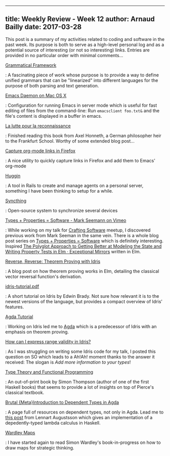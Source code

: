 ------------
title: Weekly Review - Week 12
author: Arnaud Bailly 
date: 2017-03-28
------------

This post is a summary of my activities related to coding and software in the past week. Its purpose is both to serve as a high-level personal log and as a potential source of interesting (or not so interesting) links. Entries are provided in no particular order with minimal comments...

[Grammatical Framework](http://www.grammaticalframework.org/)

:   A fascinating piece of work whose purpose is to provide a way to define unified grammars that can be "linearized" into different languages for the purpose of both parsing and text generation.

[Emacs Daemon on Mac OS X](https://korewanetadesu.com/emacs-on-os-x.html)

:   Configuration for running Emacs in server mode which is useful for fast editing of files from the command-line: Run `emacsclient foo.txt&` and the file's content is displayed in a buffer in emacs. 

[La lutte pour la reconnaissance](https://en.wikipedia.org/wiki/Axel_Honneth)

:   Finished reading this book from Axel Honneth, a German philosopher heir to the Frankfurt School. Worthy of some extended blog post...

[Capture org-mode links in Firefox](https://addons.mozilla.org/fr/firefox/addon/org-mode-capture/)

:   A nice utility to quickly capture links in Firefox and add them to Emacs' org-mode

[Huggin](https://github.com/cantino/huginn) 

:   A tool in Rails to create and manage agents on a personal server, something I have been thinking to setup for a while.

[Syncthing](https://syncthing.net/)

:   Open-source system to synchronize several devices

[Types + Properties = Software - Mark Seemann on Vimeo](https://vimeo.com/162036084)

:   While working on my talk for [Crafting Software](https://www.meetup.com/fr-FR/Crafting-Software/events/238241119/) meetup, I discovered previous work from Mark Seeman in the same vein. There is a whole blog post series on [Types + Properties = Software](http://blog.ploeh.dk/2016/02/10/types-properties-software/) which is definitely interesting. Inspired [The Polyglot Approach to Getting Better at Modeling the State and Writing Property Tests in Elm · Exceptional Mirrors](http://mirrors.link/posts/the-polyglot-approach-to-modeling-state-and-property-tests-in-elm) written in Elm.

[Reverse, Reverse: Theorem Proving with Idris](https://www.stackbuilders.com/news/reverse-reverse-theorem-proving-with-idris)

:   A blog post on how theorem proving works in Elm, detailing the classical vector reversal function's derivation.

[idris-tutorial.pdf](https://www.cs.ox.ac.uk/projects/utgp/school/idris-tutorial.pdf)

:  A short tutorial on Idris by Edwin Brady. Not sure how relevant it is to the newest versions of the language, but provides a compact overview of Idris' features.

[Agda Tutorial](http://www.cse.chalmers.se/~ulfn/papers/afp08/tutorial.pdf)

:   Working on Idris led me to [Agda](http://wiki.portal.chalmers.se/agda/pmwiki.php) which is a predecessor of Idris with an emphasis on theorem proving.

[How can I express range validity in Idris?](http://stackoverflow.com/questions/42974540/how-can-i-express-range-validity-in-idris)

:  As I was struggling on writing some Idris code for my talk, I posted this question on SO which leads to a Ah!Ah! moment thanks to the answer it received: The slogan is *Add more information to your types*!

[Type Theory and Functional Programming](https://www.cs.kent.ac.uk/people/staff/sjt/TTFP/ttfp.pdf)

:   An out-of-print book by Simon Thompson (author of one of the first Haskell books) that seems to provide a lot of insights on top of Pierce's classical textbook.

[Brutal {Meta}Introduction to Dependent Types in Agda](http://oxij.org/note/BrutalDepTypes/)

:  A page full of resources on dependent types, not only in Agda. Lead me to  [this post](http://augustss.blogspot.fr/2007/10/simpler-easier-in-recent-paper-simply.html) from Lennart Augustsson which gives an implementation of a depedently-typed lambda calculus in Haskell.

[Wardley Maps](https://medium.com/wardleymaps/finding-a-path-cdb1249078c0#.32oohi27s)

:  I have started again to read Simon Wardley's book-in-progress on how to draw maps for strategic thinking.
